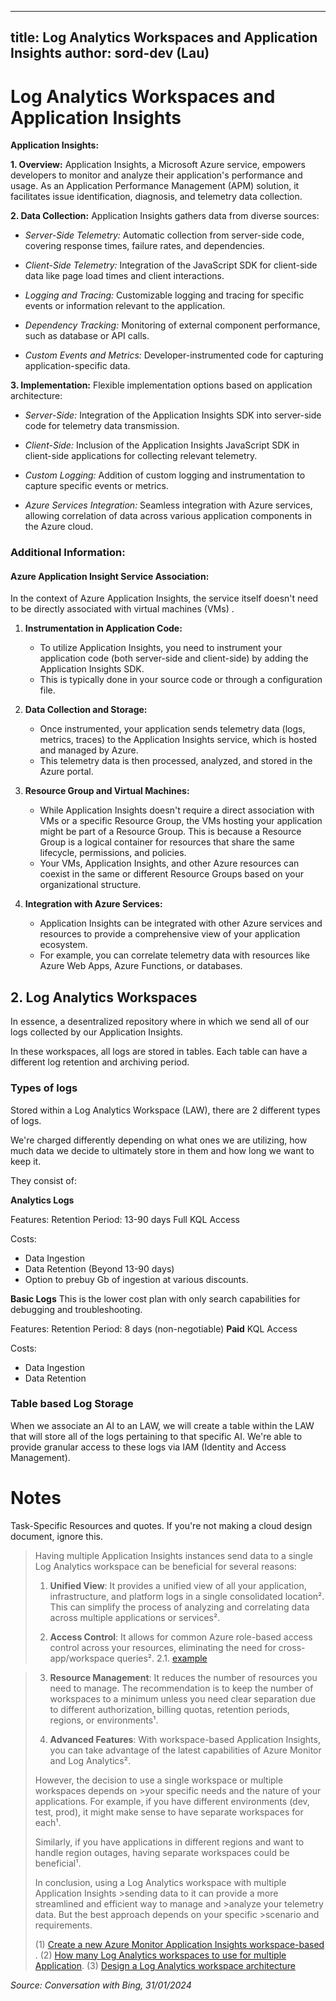 ----------------
title: Log Analytics Workspaces and Application Insights
author: sord-dev (Lau)
----------------

# Log Analytics Workspaces and Application Insights

**Application Insights:**

**1. Overview:**
Application Insights, a Microsoft Azure service, empowers developers to monitor and analyze their application's performance and usage. As an Application Performance Management (APM) solution, it facilitates issue identification, diagnosis, and telemetry data collection.

**2. Data Collection:**
Application Insights gathers data from diverse sources:

- *Server-Side Telemetry:* Automatic collection from server-side code, covering response times, failure rates, and dependencies.

- *Client-Side Telemetry:* Integration of the JavaScript SDK for client-side data like page load times and client interactions.

- *Logging and Tracing:* Customizable logging and tracing for specific events or information relevant to the application.

- *Dependency Tracking:* Monitoring of external component performance, such as database or API calls.

- *Custom Events and Metrics:* Developer-instrumented code for capturing application-specific data.

**3. Implementation:**
Flexible implementation options based on application architecture:

- *Server-Side:* Integration of the Application Insights SDK into server-side code for telemetry data transmission.

- *Client-Side:* Inclusion of the Application Insights JavaScript SDK in client-side applications for collecting relevant telemetry.

- *Custom Logging:* Addition of custom logging and instrumentation to capture specific events or metrics.

- *Azure Services Integration:* Seamless integration with Azure services, allowing correlation of data across various application components in the Azure cloud.

### Additional Information:

#### Azure Application Insight Service Association:

In the context of Azure Application Insights, the service itself doesn't need to be directly associated with virtual machines (VMs) .

1. **Instrumentation in Application Code:**
   - To utilize Application Insights, you need to instrument your application code (both server-side and client-side) by adding the Application Insights SDK. 
   - This is typically done in your source code or through a configuration file.

2. **Data Collection and Storage:**
   - Once instrumented, your application sends telemetry data (logs, metrics, traces) to the Application Insights service, which is hosted and managed by Azure. 
   - This telemetry data is then processed, analyzed, and stored in the Azure portal.

3. **Resource Group and Virtual Machines:**
   - While Application Insights doesn't require a direct association with VMs or a specific Resource Group, the VMs hosting your application might be part of a Resource Group. This is because a Resource Group is a logical container for resources that share the same lifecycle, permissions, and policies. 
   - Your VMs, Application Insights, and other Azure resources can coexist in the same or different Resource Groups based on your organizational structure.

4. **Integration with Azure Services:**
   - Application Insights can be integrated with other Azure services and resources to provide a comprehensive view of your application ecosystem. 
   - For example, you can correlate telemetry data with resources like Azure Web Apps, Azure Functions, or databases.

## 2. Log Analytics Workspaces
In essence, a desentralized repository where in which we send all of our logs collected by our Application Insights.

In these workspaces, all logs are stored in tables. Each table can have a different log retention and archiving period.

### Types of logs
Stored within a Log Analytics Workspace (LAW), there are 2 different types of logs.

We're charged differently depending on what ones we are utilizing, how much data we decide to ultimately store in them and how long we want to keep it.

They consist of:

**Analytics Logs**
<Add proper descrition here>

Features:
Retention Period: 13-90 days
Full KQL Access

Costs:
* Data Ingestion
* Data Retention (Beyond 13-90 days)
* Option to prebuy Gb of ingestion at various discounts.

**Basic Logs**
This is the lower cost plan with only search capabilities for debugging and troubleshooting.

Features:
Retention Period: 8 days (non-negotiable)
**Paid** KQL Access

Costs:
* Data Ingestion
* Data Retention

### Table based Log Storage
When we associate an AI to an LAW, we will create a table within the LAW that will store all of the logs pertaining to that specific AI.
We're able to provide granular access to these logs via IAM (Identity and Access Management).

# Notes
Task-Specific Resources and quotes. 
If you're not making a cloud design document, ignore this.

>Having multiple Application Insights instances send data to a single Log Analytics workspace can be beneficial for several reasons:
>
>1. **Unified View**: It provides a unified view of all your application, infrastructure, and platform logs in a single consolidated location². This can simplify the process of analyzing and correlating data across multiple applications or services².
>
>2. **Access Control**: It allows for common Azure role-based access control across your resources, eliminating the need for cross-app/workspace queries².
> 2.1. [example](../../Security%20[Concat]/Access%20Management%20(IAM)/Access%20Management%20(IAM).md)

>
>3. **Resource Management**: It reduces the number of resources you need to manage. The recommendation is to keep the number of workspaces to a minimum unless you need clear separation due to different authorization, billing quotas, retention periods, regions, or environments¹.
>
>4. **Advanced Features**: With workspace-based Application Insights, you can take advantage of the latest capabilities of Azure Monitor and Log Analytics².
>
>However, the decision to use a single workspace or multiple workspaces depends on >your specific needs and the nature of your applications. For example, if you have different environments (dev, test, prod), it might make sense to have separate workspaces for each¹. 
>
> Similarly, if you have applications in different regions and want to handle region outages, having separate workspaces could be beneficial¹.
>
>In conclusion, using a Log Analytics workspace with multiple Application Insights >sending data to it can provide a more streamlined and efficient way to manage and >analyze your telemetry data. But the best approach depends on your specific >scenario and requirements.
>
>(1) [Create a new Azure Monitor Application Insights workspace-based](https://learn.microsoft.com/en-us/azure/azure-monitor/app/create-workspace-resource) .
>(2) [How many Log Analytics workspaces to use for multiple Application](https://stackoverflow.com/questions/69500219/how-many-log-analytics-workspaces-to-use-for-multiple-application-insights-insta).
>(3) [Design a Log Analytics workspace architecture](https://learn.microsoft.com/en-us/azure/azure-monitor/logs/workspace-design)

*Source: Conversation with Bing, 31/01/2024*